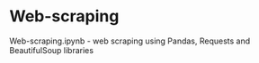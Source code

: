 # Web-scraping

Web-scraping.ipynb - web scraping using Pandas, Requests and BeautifulSoup libraries
